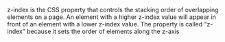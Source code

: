 z-index is the CSS property that controls the stacking order of overlapping elements on a page. An element with a higher z-index value will appear in front of an element with a lower z-index value. The property is called “z-index” because it sets the order of elements along the z-axis
